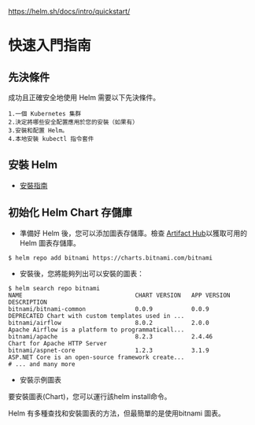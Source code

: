 https://helm.sh/docs/intro/quickstart/

# 快速入門指南

## 先決條件
成功且正確安全地使用 Helm 需要以下先決條件。
```
1.一個 Kubernetes 集群
2.決定將哪些安全配置應用於您的安裝（如果有）
3.安裝和配置 Helm。
4.本地安裝 kubectl 指令套件

```

## 安裝 Helm

* [安裝指南](https://helm.sh/docs/intro/install/)

## 初始化 Helm Chart 存儲庫
* 準備好 Helm 後，您可以添加圖表存儲庫。檢查 [Artifact Hub](https://artifacthub.io/packages/search?kind=0)以獲取可用的 Helm 圖表存儲庫。

```
$ helm repo add bitnami https://charts.bitnami.com/bitnami

```

* 安裝後，您將能夠列出可以安裝的圖表：
```
$ helm search repo bitnami
NAME                             	CHART VERSION	APP VERSION  	DESCRIPTION
bitnami/bitnami-common           	0.0.9        	0.0.9        	DEPRECATED Chart with custom templates used in ...
bitnami/airflow                  	8.0.2        	2.0.0        	Apache Airflow is a platform to programmaticall...
bitnami/apache                   	8.2.3        	2.4.46       	Chart for Apache HTTP Server
bitnami/aspnet-core              	1.2.3        	3.1.9        	ASP.NET Core is an open-source framework create...
# ... and many more
```
* 安裝示例圖表

要安裝圖表(Chart)，您可以運行該helm install命令。

Helm 有多種查找和安裝圖表的方法，但最簡單的是使用bitnami 圖表。

```

```
